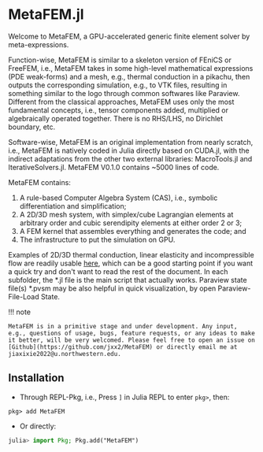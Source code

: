 # MetaFEM.jl
Welcome to MetaFEM, a GPU-accelerated generic finite element solver by meta-expressions.

Function-wise, MetaFEM is similar to a skeleton version of FEniCS or FreeFEM, i.e., MetaFEM takes in some high-level mathematical expressions (PDE weak-forms) and a mesh, e.g., thermal conduction in a pikachu, then outputs the corresponding simulation, e.g., to VTK files, resulting in something similar to the logo through common softwares like Paraview. Different from the classical approaches, MetaFEM uses only the most fundamental concepts,
i.e., tensor components added, multiplied or algebraically operated together. There is no RHS/LHS, no Dirichlet boundary, etc.

Software-wise, MetaFEM is an original implementation from nearly scratch, i.e., MetaFEM is natively coded in Julia directly based on CUDA.jl, with the indirect adaptations from the other two external libraries: MacroTools.jl and IterativeSolvers.jl. MetaFEM V0.1.0 contains ~5000 lines of code.

MetaFEM contains:
1. A rule-based Computer Algebra System (CAS), i.e., symbolic differentiation and simplification;
2. A 2D/3D mesh system, with simplex/cube Lagrangian elements at arbitrary order and cubic serendipity elements at either order 2 or 3;
3. A FEM kernel that assembles everything and generates the code; and
4. The infrastructure to put the simulation on GPU.

Examples of 2D/3D thermal conduction, linear elasticity and incompressible flow are readily usable [here](https://github.com/jxx2/MetaFEM.jl/tree/main/examples), which can be a good starting point if you want a quick try and don't want to read the rest of the document. In each subfolder, the *.jl file is the main script that actually works. Paraview state file(s) *.pvsm may be also helpful in quick visualization, by open Paraview-File-Load State.

!!! note

    MetaFEM is in a primitive stage and under development. Any input, e.g., questions of usage, bugs, feature requests, or any ideas to make it better, will be very welcomed. Please feel free to open an issue on [Github](https://github.com/jxx2/MetaFEM) or directly email me at jiaxixie2022@u.northwestern.edu.

## Installation
* Through REPL-Pkg, i.e., Press `]` in Julia REPL to enter `pkg>`, then:
```
pkg> add MetaFEM
```
* Or directly:
```julia
julia> import Pkg; Pkg.add("MetaFEM")
```
